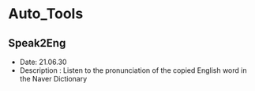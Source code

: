 # Auto_Tools

## Speak2Eng
- Date: 21.06.30
- Description
	: Listen to the pronunciation of the copied English word in the Naver Dictionary
